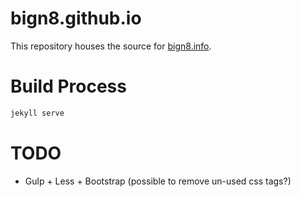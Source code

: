 bign8.github.io
===============
This repository houses the source for [bign8.info](http://bign8.info/).


# Build Process

```sh
jekyll serve
```

# TODO

- Gulp + Less + Bootstrap (possible to remove un-used css tags?)
